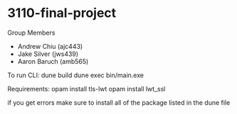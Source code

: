 # 3110-final-project
Group Members
- Andrew Chiu (ajc443)
- Jake Silver (jws439)
- Aaron Baruch (amb565)

To run CLI:
dune build
dune exec bin/main.exe

Requirements:
opam install tls-lwt 
opam install lwt_ssl 

if you get errors make sure to install all of the package listed in the dune file